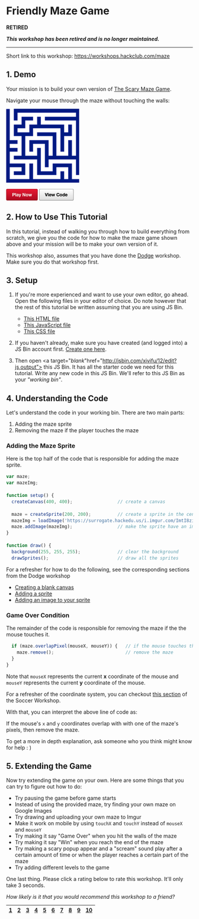# Friendly Maze Game

**RETIRED**

_**This workshop has been retired and is no longer maintained.**_

---

Short link to this workshop: https://workshops.hackclub.com/maze

## 1. Demo

Your mission is to build your own version of [The Scary Maze Game](http://www.playscarymazegame.net/play-scary-maze-game/).

Navigate your mouse through the maze without touching the walls:

![](img/demo.gif)

[![](img/bttn_play_now.png)][demo_output]
[![](img/bttn_view_code.png)][demo]

[demo]: https://jsbin.com/gist/58278dcbe1d720678fec17561a112be7
[demo_output]: https://jsbin.com/gist/58278dcbe1d720678fec17561a112be7

## 2. How to Use This Tutorial

In this tutorial, instead of walking you through how to build everything from scratch, we give you the code for how to make the maze game shown above and your mission will be to make your own version of it.

This workshop also, assumes that you have done the [Dodge](../dodge/) workshop. Make sure you do that workshop first.

## 3. Setup

1. If you're more experienced and want to use your own editor, go ahead. Open the following files in your editor of choice. Do note however that the rest of this tutorial be written assuming that you are using JS Bin.

    - [This HTML file](examples/demo/index.html)
    - [This JavaScript file](examples/demo/main.js)
    - [This CSS file](examples/demo/style.css)

2. If you haven't already, make sure you have created (and logged into) a JS Bin account first. <a href="https://jsbin.com/register" target="_blank_">Create one here</a>.
3. Then open <a target="_blank_"href="http://jsbin.com/xivifu/12/edit?js,output"> this JS Bin</a>. It has all the starter code we need for this tutorial. Write any new code in this JS Bin. We'll refer to this JS Bin as your _"working bin"_.

## 4. Understanding the Code

Let's understand the code in your working bin. There are two main parts:

1. Adding the maze sprite
2. Removing the maze if the player touches the maze

### Adding the Maze Sprite

Here is the top half of the code that is responsible for adding the maze sprite.

```js
var maze;
var mazeImg;

function setup() {
  createCanvas(400, 400);                 // create a canvas

  maze = createSprite(200, 200);          // create a sprite in the center
  mazeImg = loadImage('https://surrogate.hackedu.us/i.imgur.com/ImtI8zi.png');    // load an image
  maze.addImage(mazeImg);                 // make the sprite have an image
}

function draw() {
  background(255, 255, 255);              // clear the background
  drawSprites();                          // draw all the sprites
```

For a refresher for how to do the following, see the corresponding sections from the Dodge workshop

- [Creating a blank canvas](https://github.com/hackclub/hackclub/blob/master/workshops/dodge/blank_canvas.md)
- [Adding a sprite](https://github.com/hackclub/hackclub/blob/master/workshops/dodge/add_player_sprite.md)
- [Adding an image to your sprite](https://github.com/hackclub/hackclub/blob/master/workshops/dodge/player_image.md)

### Game Over Condition

The remainder of the code is responsible for removing the maze if the the mouse touches it.

```js
  if (maze.overlapPixel(mouseX, mouseY)) {   // if the mouse touches the image
    maze.remove();                           // remove the maze
  }
}
```

Note that `mouseX` represents the current **x** coordinate of the mouse and `mouseY` represents the current **y** coordinate of the mouse.

For a refresher of the coordinate system, you can checkout <a href="https://github.com/hackclub/hackclub/blob/master/workshops/soccer/add_player_sprite.md#understanding-the-coordinate-system" target="_blank"> this section</a> of the Soccer Workshop.

With that, you can interpret the above line of code as:

If the mouse's `x` and `y` coordinates overlap with with one of the maze's pixels, then remove the maze.

To get a more in depth explanation, ask someone who you think might know for help : )

## 5. Extending the Game

Now try extending the game on your own. Here are some things that you can try to figure out how to do:

- Try pausing the game before game starts
- Instead of using the provided maze, try finding your own maze on Google Images
- Try drawing and uploading your own maze to Imgur
- Make it work on mobile by using `touchX` and `touchY` instead of `mouseX` and `mouseY`
- Try making it say "Game Over" when you hit the walls of the maze
- Try making it say "Win" when you reach the end of the maze
- Try making a scary popup appear and a "scream" sound play after a certain amount of time or when the player reaches a certain part of the maze
- Try adding different levels to the game

One last thing. Please click a rating below to rate this workshop. It'll only take 3 seconds.

_How likely is it that you would recommend this workshop to a friend?_

| [1][r1] | [2][r2] | [3][r3] | [4][r4] | [5][r5] | [6][r6] | [7][r7] | [8][r8] | [9][r9] | [10][r10] |
| ------- | ------- | ------- | ------- | ------- | ------- | ------- | ------- | ------- | --------- |

[r1]: https://feedback-redir.hackclub.com/1xPK4BbSJ3Q4iouohj0V9511rqD4a9Sf1JSebGcD4qmU?ip=entry.78173348&rfield=entry.559841237&r=1
[r2]: https://feedback-redir.hackclub.com/1xPK4BbSJ3Q4iouohj0V9511rqD4a9Sf1JSebGcD4qmU?ip=entry.78173348&rfield=entry.559841237&r=2
[r3]: https://feedback-redir.hackclub.com/1xPK4BbSJ3Q4iouohj0V9511rqD4a9Sf1JSebGcD4qmU?ip=entry.78173348&rfield=entry.559841237&r=3
[r4]: https://feedback-redir.hackclub.com/1xPK4BbSJ3Q4iouohj0V9511rqD4a9Sf1JSebGcD4qmU?ip=entry.78173348&rfield=entry.559841237&r=4
[r5]: https://feedback-redir.hackclub.com/1xPK4BbSJ3Q4iouohj0V9511rqD4a9Sf1JSebGcD4qmU?ip=entry.78173348&rfield=entry.559841237&r=5
[r6]: https://feedback-redir.hackclub.com/1xPK4BbSJ3Q4iouohj0V9511rqD4a9Sf1JSebGcD4qmU?ip=entry.78173348&rfield=entry.559841237&r=6
[r7]: https://feedback-redir.hackclub.com/1xPK4BbSJ3Q4iouohj0V9511rqD4a9Sf1JSebGcD4qmU?ip=entry.78173348&rfield=entry.559841237&r=7
[r8]: https://feedback-redir.hackclub.com/1xPK4BbSJ3Q4iouohj0V9511rqD4a9Sf1JSebGcD4qmU?ip=entry.78173348&rfield=entry.559841237&r=8
[r9]: https://feedback-redir.hackclub.com/1xPK4BbSJ3Q4iouohj0V9511rqD4a9Sf1JSebGcD4qmU?ip=entry.78173348&rfield=entry.559841237&r=9
[r10]: https://feedback-redir.hackclub.com/1xPK4BbSJ3Q4iouohj0V9511rqD4a9Sf1JSebGcD4qmU?ip=entry.78173348&rfield=entry.559841237&r=10
